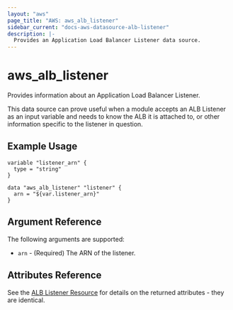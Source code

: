 ```yaml
---
layout: "aws"
page_title: "AWS: aws_alb_listener"
sidebar_current: "docs-aws-datasource-alb-listener"
description: |-
  Provides an Application Load Balancer Listener data source.
---
```


# aws\_alb\_listener

Provides information about an Application Load Balancer Listener.

This data source can prove useful when a module accepts an ALB Listener as an
input variable and needs to know the ALB it is attached to, or other
information specific to the listener in question.

## Example Usage

```
variable "listener_arn" {
  type = "string"
}

data "aws_alb_listener" "listener" {
  arn = "${var.listener_arn}"
}
```

## Argument Reference

The following arguments are supported:

* `arn` - (Required) The ARN of the listener.

## Attributes Reference

See the [ALB Listener Resource](/docs/providers/aws/r/alb_listener.html) for details
on the returned attributes - they are identical.
